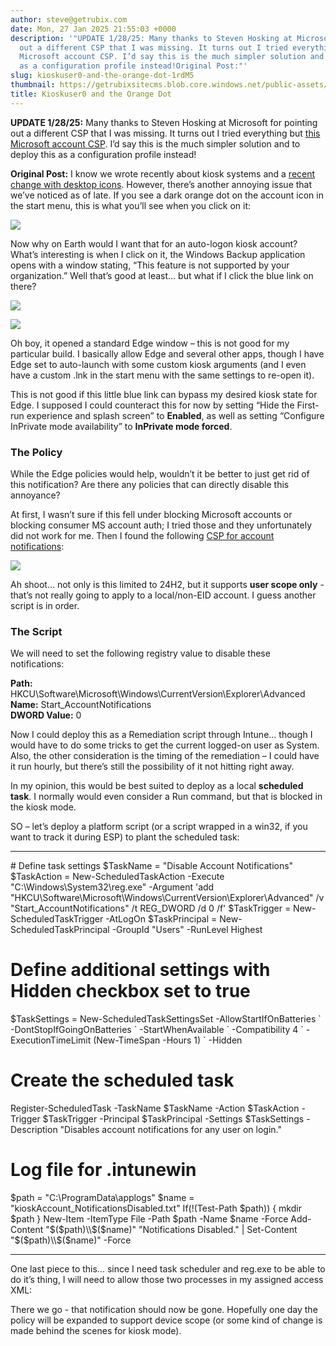 ```yaml
---
author: steve@getrubix.com
date: Mon, 27 Jan 2025 21:55:03 +0000
description: '"UPDATE 1/28/25: Many thanks to Steven Hosking at Microsoft for pointing
  out a different CSP that I was missing. It turns out I tried everything but this
  Microsoft account CSP. I’d say this is the much simpler solution and to deploy this
  as a configuration profile instead!Original Post:"'
slug: kioskuser0-and-the-orange-dot-1rdM5
thumbnail: https://getrubixsitecms.blob.core.windows.net/public-assets/content/v1/logo512.png
title: Kioskuser0 and the Orange Dot
---
```


**UPDATE 1/28/25:** Many thanks to Steven Hosking at Microsoft for pointing out a different CSP that I was missing. It turns out I tried everything but [this Microsoft account CSP](https://learn.microsoft.com/en-au/windows/client-management/mdm/policy-csp-LocalPoliciesSecurityOptions#accounts_blockmicrosoftaccounts). I’d say this is the much simpler solution and to deploy this as a configuration profile instead!

**Original Post:** I know we wrote recently about kiosk systems and a [recent change with desktop icons](https://www.getrubix.com/blog/so-along-kiosk-desktop-icons). However, there’s another annoying issue that we’ve noticed as of late. If you see a dark orange dot on the account icon in the start menu, this is what you’ll see when you click on it:

![](https://getrubixsitecms.blob.core.windows.net/public-assets/content/v1/5dd365a31aa1fd743bc30b8e/99d1d9b0-77d3-4368-9a7c-7f193dfce429/accountnotice1.png)

Now why on Earth would I want that for an auto-logon kiosk account? What’s interesting is when I click on it, the Windows Backup application opens with a window stating, “This feature is not supported by your organization.” Well that’s good at least… but what if I click the blue link on there?

![](https://getrubixsitecms.blob.core.windows.net/public-assets/content/v1/5dd365a31aa1fd743bc30b8e/5f3f6e93-fb74-4de4-ac9a-19d25651bbaa/accountnotice2.png)

![](https://getrubixsitecms.blob.core.windows.net/public-assets/content/v1/5dd365a31aa1fd743bc30b8e/31ca452b-581b-4d7a-84e6-a2bfbf710a11/accountnotice3.png)

Oh boy, it opened a standard Edge window – this is not good for my particular build. I basically allow Edge and several other apps, though I have Edge set to auto-launch with some custom kiosk arguments (and I even have a custom .lnk in the start menu with the same settings to re-open it).

This is not good if this little blue link can bypass my desired kiosk state for Edge. I supposed I could counteract this for now by setting “Hide the First-run experience and splash screen” to **Enabled**, as well as setting “Configure InPrivate mode availability” to **InPrivate mode forced**.

### **The Policy**

While the Edge policies would help, wouldn’t it be better to just get rid of this notification? Are there any policies that can directly disable this annoyance?

At first, I wasn’t sure if this fell under blocking Microsoft accounts or blocking consumer MS account auth; I tried those and they unfortunately did not work for me. Then I found the following [CSP for account notifications](https://learn.microsoft.com/en-us/windows/client-management/mdm/policy-csp-notifications#disableaccountnotifications):

![](https://getrubixsitecms.blob.core.windows.net/public-assets/content/v1/5dd365a31aa1fd743bc30b8e/4bd6447f-d654-44f9-80e4-cd065455099b/accountnotice4.png)

Ah shoot… not only is this limited to 24H2, but it supports **user scope only** - that’s not really going to apply to a local/non-EID account. I guess another script is in order.

### **The Script**

We will need to set the following registry value to disable these notifications:

**Path:** HKCU\\Software\\Microsoft\\Windows\\CurrentVersion\\Explorer\\Advanced  
**Name:** Start\_AccountNotifications  
**DWORD Value:** 0

Now I could deploy this as a Remediation script through Intune… though I would have to do some tricks to get the current logged-on user as System. Also, the other consideration is the timing of the remediation – I could have it run hourly, but there’s still the possibility of it not hitting right away.

In my opinion, this would be best suited to deploy as a local **scheduled task**. I normally would even consider a Run command, but that is blocked in the kiosk mode.

SO – let’s deploy a platform script (or a script wrapped in a win32, if you want to track it during ESP) to plant the scheduled task:

* * *

\# Define task settings
$TaskName = "Disable Account Notifications"
$TaskAction = New-ScheduledTaskAction -Execute "C:\\Windows\\System32\\reg.exe" -Argument 'add "HKCU\\Software\\Microsoft\\Windows\\CurrentVersion\\Explorer\\Advanced" /v "Start\_AccountNotifications" /t REG\_DWORD /d 0 /f'
$TaskTrigger = New-ScheduledTaskTrigger -AtLogOn
$TaskPrincipal = New-ScheduledTaskPrincipal -GroupId "Users" -RunLevel Highest

# Define additional settings with Hidden checkbox set to true
$TaskSettings = New-ScheduledTaskSettingsSet -AllowStartIfOnBatteries \`
-DontStopIfGoingOnBatteries \`
-StartWhenAvailable \`
-Compatibility 4 \`
-ExecutionTimeLimit (New-TimeSpan -Hours 1) \`
-Hidden

# Create the scheduled task
Register-ScheduledTask -TaskName $TaskName -Action $TaskAction -Trigger $TaskTrigger -Principal $TaskPrincipal -Settings $TaskSettings -Description "Disables account notifications for any user on login."

# Log file for .intunewin
$path = "C:\\ProgramData\\applogs"
$name = "kioskAccount\_NotificationsDisabled.txt"
If(!(Test-Path $path)) {
    mkdir $path
}
New-Item -ItemType File -Path $path -Name $name -Force
Add-Content "$($path)\\$($name)" "Notifications Disabled." | Set-Content "$($path)\\$($name)" -Force 

* * *

One last piece to this… since I need task scheduler and reg.exe to be able to do it’s thing, I will need to allow those two processes in my assigned access XML:

<AllowedApps>
      <App DesktopAppPath="C:\\Windows\\System32\\schtasks.exe />
      <App DesktopAppPath="C:\\Windows\\System32\\reg.exe />

There we go - that notification should now be gone. Hopefully one day the policy will be expanded to support device scope (or some kind of change is made behind the scenes for kiosk mode).
